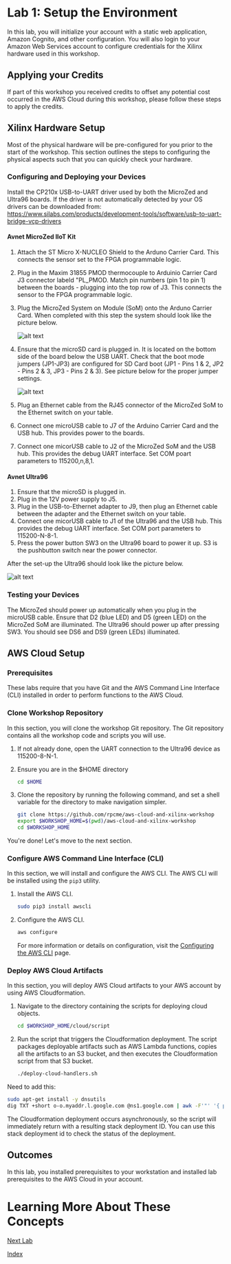 # Lab 1: Setup the Environment

In this lab, you will initialize your account with a static web application, Amazon Cognito, and other configuration.  You will also login to your Amazon Web Services account to configure credentials for the Xilinx hardware used in this workshop.

## Applying your Credits

If part of this workshop you received credits to offset any potential cost occurred in the AWS Cloud during this workshop, please follow these steps to apply the credits.


## Xilinx Hardware Setup

Most of the physical hardware will be pre-configured for you prior to the start of the workshop.  This section outlines the steps to configuring the physical aspects such that you can quickly check your hardware.

### Configuring and Deploying your Devices

Install the CP210x USB-to-UART driver used by both the MicroZed and Ultra96 boards.  If the driver is not automatically detected by your OS drivers can be downloaded from: https://www.silabs.com/products/development-tools/software/usb-to-uart-bridge-vcp-drivers

#### Avnet MicroZed IIoT Kit
1. Attach the ST Micro X-NUCLEO Shield to the Arduno Carrier Card.  This connects the sensor set to the FPGA programmable logic.
2. Plug in the Maxim 31855 PMOD thermocouple to Arduinio Carrier Card J3 connector labeld "PL_PMOD.  Match pin numbers (pin 1 to pin 1) between the boards - plugging into the top row of J3.  This connects the sensor to the FPGA programmable logic.
3. Plug the MicroZed System on Module (SoM) onto the Arduno Carrier Card.  When completed with this step the system should look like the picture below.

   ![alt text](images/MicroZed_IIoT_HW_Overview.png "IIoT Kit Overview")
4. Ensure that the microSD card is plugged in. It is located on the bottom side of the board below the USB UART.  Check that the boot mode jumpers (JP1-JP3) are configured for SD Card boot (JP1 - Pins 1 & 2, JP2 - Pins 2 & 3, JP3 - Pins 2 & 3). See picture below for the proper jumper settings.

   ![alt text](images/MicroZed_SD_CardJumperSettings.png?raw=true "SD Card Boot Jumper Settings")
5. Plug an Ethernet cable from the RJ45 connector of the MicroZed SoM to the Ethernet switch on your table.
6. Connect one microUSB cable to J7 of the Arduino Carrier Card and the USB hub.  This provides power to the boards.
7. Connect one micorUSB cable to J2 of the MicroZed SoM and the USB hub.  This provides the debug UART interface. Set COM poart parameters to 115200,n,8,1.
 
#### Avnet Ultra96

1. Ensure that the microSD is plugged in.
2. Plug in the 12V power supply to J5.
3. Plug in the USB-to-Ethernet adapter to J9, then plug an Ethernet cable between the adapter and the Ethernet switch on your table.
4. Connect one micorUSB cable to J1 of the Ultra96 and the USB hub.  This provides the debug UART interface. Set COM port parameters to 115200-N-8-1.
5. Press the power button SW3 on the Ultra96 board to power it up.  S3 is the pushbutton switch near the power connector.

After the set-up the Ultra96 should look like the picture below.

![alt text](images/Ultra96_NoCamera.jpg?raw=true "Ultra96 Kit Overview")

### Testing your Devices

The MicroZed should power up automatically when you plug in the microUSB cable.  Ensure that D2 (blue LED) and D5 (green LED) on the MicroZed SoM are illuminated.
The Ultra96 should power up after pressing SW3.  You should see DS6 and DS9 (green LEDs) illuminated. 


## AWS Cloud Setup


### Prerequisites

These labs require that you have Git and the AWS Command Line Interface (CLI) installed in order to perform functions to the AWS Cloud.

### Clone Workshop Repository

In this section, you will clone the workshop Git repository.  The Git repository contains all the workshop code and scripts you will use.

1. If not already done, open the UART connection to the Ultra96 device as 115200-8-N-1.
2. Ensure you are in the $HOME directory

   ```bash
   cd $HOME
   ```
3. Clone the repository by running the following command, and set a shell variable for the directory to make navigation simpler.

   ```bash
   git clone https://github.com/rpcme/aws-cloud-and-xilinx-workshop
   export $WORKSHOP_HOME=$(pwd)/aws-cloud-and-xilinx-workshop
   cd $WORKSHOP_HOME
   ```
You're done! Let's move to the next section.

### Configure AWS Command Line Interface (CLI)

In this section, we will install and configure the AWS CLI.  The AWS CLI will be installed using the ```pip3``` utility.

1. Install the AWS CLI.

   ```bash
   sudo pip3 install awscli
   ```

3. Configure the AWS CLI.

	```bash
	aws configure
	```

   For more information or details on configuration, visit the [Configuring the AWS CLI](https://docs.aws.amazon.com/cli/latest/userguide/cli-chap-getting-started.html) page.


### Deploy AWS Cloud Artifacts

In this section, you will deploy AWS Cloud artifacts to your AWS account by using AWS Cloudformation.

1. Navigate to the directory containing the scripts for deploying cloud objects.

   ```bash
   cd $WORKSHOP_HOME/cloud/script
   ```
2. Run the script that triggers the Cloudformation deployment.  The script packages deployable artifacts such as AWS Lambda functions, copies all the artifacts to an S3 bucket, and then executes the Cloudformation script from that S3 bucket.

	```bash
	./deploy-cloud-handlers.sh
	```

Need to add this:

```bash
sudo apt-get install -y dnsutils
dig TXT +short o-o.myaddr.l.google.com @ns1.google.com | awk -F'"' '{ print $2}'
```

The Cloudformation deployment occurs asynchronously, so the script will immediately return with a resulting stack deployment ID. You can use this stack deployment id to check the status of the deployment. 

## Outcomes
In this lab, you installed prerequisites to your workstation and installed lab prerequisites to the AWS Cloud in your account.

# Learning More About These Concepts


[Next Lab](./Lab2.md)

[Index](./README.md)




